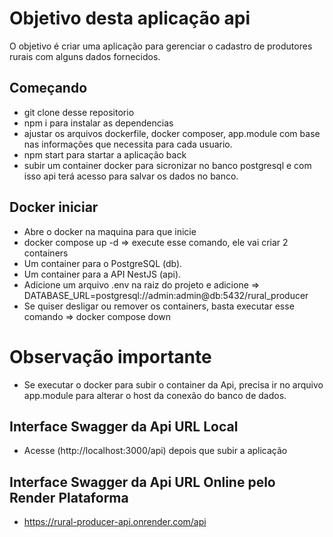 # Objetivo desta aplicação api

O objetivo é criar uma aplicação para gerenciar o cadastro de produtores rurais com alguns dados fornecidos.

## Começando

- git clone desse repositorio
- npm i para instalar as dependencias
- ajustar os arquivos dockerfile, docker composer, app.module com base nas informações que necessita para cada usuario.
- npm start  para startar a aplicação back
- subir um container docker para sicronizar no banco postgresql e com isso api terá acesso para salvar os dados no banco.

## Docker iniciar
- Abre o docker na maquina para que inicie
- docker compose up -d  => execute esse comando, ele vai criar 2 containers
- Um container para o PostgreSQL (db).
- Um container para a API NestJS (api).
- Adicione um arquivo .env na raiz do projeto e adicione => DATABASE_URL=postgresql://admin:admin@db:5432/rural_producer
- Se quiser desligar ou remover os containers, basta executar esse comando =>  docker compose down

# Observação importante
- Se executar o docker para subir o container da Api, precisa ir no arquivo app.module para alterar o host da conexão do banco de dados.


## Interface Swagger da Api URL Local
- Acesse (http://localhost:3000/api) depois que subir a aplicação


## Interface Swagger da Api URL Online pelo Render Plataforma
- https://rural-producer-api.onrender.com/api
